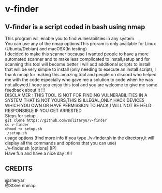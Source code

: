 # v-finder
## V-finder is a script coded in bash using nmap   
This program will enable you to find vulnerabilities in any system  
You can use any of the nmap options.This proram is only available for Linux (Ubuntu/Debian) and macOSX(In testing)  
I decided to make this scanner because I wanted people to have a more automated scanner and to make less complicated to install,setup and for scanning this tool will become better I will add additional scripts to install that will be very simple to install (only needing to execute an install script),
I thank nmap for making this amazing tool and people on discord who helped me with the code especially  who gave me a solution to code when he was not allowed.I hope you enjoy this tool and you are welcome to give me some feedback about it !!!\
DISCLAIMER : THIS TOOL IS NOT FOR FINDING VULNERABILITIES IN A SYSTEM THAT IS NOT YOURS,THIS IS ILLEGAL,ONLY HACK DEVICES WHICH YOU OWN OR HAVE PERMISSION TO HACK,I WILL NOT BE HELD RESPONSIBLE IF YOU GET ARRESTED\
Steps for setup   
``git clone https://github.com/solitary8/v-finder``\
``cd v-finder``\
``chmod +x setup.sh``\
``./setup.sh``\
usage options (find more info if you type ./v-finder.sh in the directory,it will display all the commands and options that you can use)\
./v-finder.sh [options] [IP]\
Have fun and have a nice day :)!!!
## CREDITS  
@sheryar  
@St3ve
nnmap
